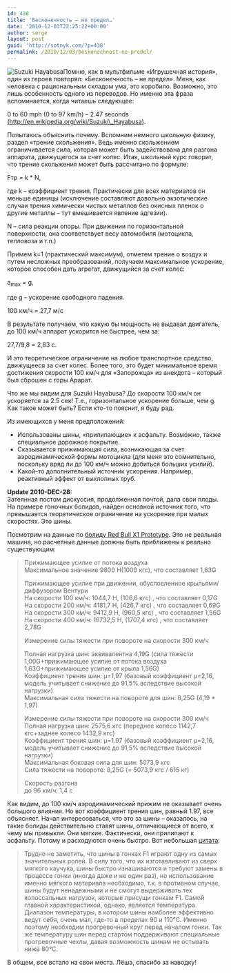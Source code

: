 ```yaml
---
id: 438
title: 'Бесконечность – не предел…'
date: '2010-12-03T22:25:22+00:00'
author: serge
layout: post
guid: 'http://sotnyk.com/?p=438'
permalink: /2010/12/03/beskonechnost-ne-predel/
---
```


![Suzuki Hayabusa](https://sotnyk.github.io/wp-content/uploads/2010/12/2007ModelwitLE.jpg "Suzuki Hayabusa")Помню, как в мультфильме «Игрушечная история», один из героев повторял: «Бесконечность – не предел». Меня, как человека с рациональным складом ума, это коробило. Возможно, это лишь особенность одного из переводов. Но именно эта фраза вспоминается, когда читаешь следующее:

0 to 60 mph (0 to 97 km/h) – 2.47 seconds [(http://en.wikipedia.org/wiki/Suzuki\_Hayabusa)](http://en.wikipedia.org/wiki/Suzuki_Hayabusa).

  
Попытаюсь объяснить почему. Вспомним немного школьную физику, раздел «трение скольжения». Ведь именно скольжением ограничивается сила, которая может быть задействована для разгона аппарата, движущегося за счет колес. Итак, школьный курс говорит, что трение скольжения может быть рассчитано по формуле:

Fтр = k \* N,

где k – коэффициент трения. Практически для всех материалов он меньше единицы (исключение составляют довольно экзотические случаи трения химически чистых металлов без окисных пленок о другие металлы – тут вмешивается явление адгезии).

N – сила реакции опоры. При движении по горизонтальной поверхности, она соответствует весу автомобиля (мотоцикла, тепловоза и т.п.)

Примем k=1 (практический максимум), отметем трение о воздух и путем несложных преобразований, получаем максимальное ускорение, которое способен дать агрегат, движущийся за счет колес:

a<sub>max</sub> = g,

где g – ускорение свободного падения.

100 км/ч = 27,7 м/с

В результате получаем, что какую бы мощность не выдавал двигатель, до 100 км/ч аппарат ускорится не быстрее, чем за:

27,7/9,8 = 2,83 с.

И это теоретическое ограничение на любое транспортное средство, движущееся за счет колес. Более того, это будет минимальное время достижения скорости 100 км/ч для «Запорожца» из анекдота – который был сброшен с горы Арарат.

Что же мы видим для Suzuki Hayabusa? До скорости 100 км/ч он ускоряется за 2.5 сек! Т.е., горизонтальное ускорение больше, чем g. Как такое может быть? Если кто-то пояснит, я буду рад.

Из имеющихся у меня предположений:

- Использованы шины, «прилипающие» к асфальту. Возможно, также специальное дорожное покрытие.
- Сказывается прижимающая сила, возникающая за счет аэродинамической формы мотоцикла (для меня это сомнительно, поскольку вряд ли до 100 км/ч можно добиться больших усилий).
- Какой-то дополнительный источник ускорения. Например, реактивный эффект от выхлопных труб.

**Update 2010-DEC-28:**  
Затеянная постом дискуссия, продолженная почтой, дала свои плоды. На примере гоночных болидов, найден основной источник того, что превышается теоретическое ограничение на ускорение при малых скоростях. Это шины.

Посмотрим на данные по [болиду Red Bull X1 Prototype](http://www.cardesign.ru/articles/projects/2010/10/29/4292/). Это не реальная машина, но расчетные данные должны быть приближены к реально существующим:

> Прижимающее усилие от потока воздуха  
> Максимальное значение 9800 Н(1000 кгс), что составляет 1,63G
> 
> Прижимающее усилие при движении, обусловленное крыльями/диффузором Вентури  
> На скорости 100 км/ч: 1044,7 Н, (106,6 кгс) , что составляет 0,17G  
> На скорости 200 км/ч: 4181,7 Н, (426,7 кгс) , что составляет 0,69G  
> На скорости 300 км/ч: 9412,9 Н, (960,5 кгс) , что составляет 1,56G  
> На скорости 400 км/ч: 16732,5 Н, (1707,4 кгс) , что составляет 2,78G
> 
> Измерение силы тяжести при повороте на скорости 300 км/ч
> 
> Полная нагрузка шин: эквивалентна 4,19G (сила тяжести 1,00G+прижимающее усилие от потока воздуха 1,63G+прижимающее усилие от крыла 1,56G)  
> Коэффициент трения шин: μ=1,97 (базовый коэффициент μ=2,16, модель учитывает снижение до 91,5% вследствие высокой нагрузки)  
> Максимальная сила тяжести на повороте для шин: 8,25G (4,19 \* 1,97)
> 
> Измерение силы тяжести при повороте на скорости 300 км/ч  
> Полная нагрузка шин: 2575,6 кгс (переднее колесо 1142,7 кгс+заднее колесо 1432,9 кгс)  
> Коэффициент трения шин: μ=1.97 (базовый коэффициент μ=2,16, модель учитывает снижение до 91,5% вследствие высокой нагрузки)  
> Максимальная боковая сила для шин: 5073,9 кгс  
> Сила тяжести на повороте: 8,25G (= 5073,9 кгс / 615 кг)
> 
> Скорость разгона  
> до 96 км/ч: 1,4 с

Как видим, до 100 км/ч аэродинамический прижим не оказывает очень большого влияния. Но вот коэффициент трения шин, равный 1.97, все объясняет. Начал интересоваться, что это за шины – оказалось, на такие болиды действительно ставят шины, отличающиеся от всего, к чему мы привыкли. Они мягкие. Фактически, они прилипают к асфальту. Потому и расходуются очень быстро. Вот небольшая [цитата](http://www.newlink.ru/sr/tuning/f-1/f1-a8.htm):

> Трудно не заметить, что шины в гонках F1 играют одну из самых значительных ролей. В силу того, что их изготавливают из сверх мягкого каучука, шины быстро изнашиваются и требуют замены в процессе гонки (иногда даже и не один раз), но использование именно мягкого материала необходимо, т.к. в противном случае, шины будут ненадежными и не смогут выдерживать тех колоссальных нагрузок, которые присущи гонкам F1. Самой главной характеристикой, однако, является температура. Диапазон температуры, в котором шины наиболее эффективно ведут себя, очень мал, где-то в пределах 90 и 110°С. Именно поэтому необходим прогревочный круг перед началом гонки. Так же температуру шин перед стартом поддерживают специальные прогревочные чехлы, давая возможность шинам не остывать ниже 80°С.

В общем, все встало на свои места. Лёша, спасибо за наводку!